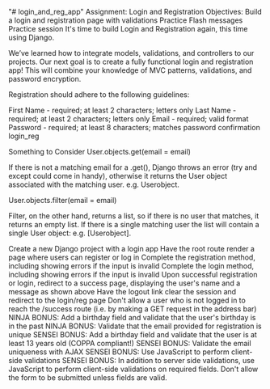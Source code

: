 "# login_and_reg_app" 
Assignment: Login and Registration
Objectives:
Build a login and registration page with validations
Practice Flash messages
Practice session
It's time to build Login and Registration again, this time using Django.

We’ve learned how to integrate models, validations, and controllers to our projects. Our next goal is to create a fully functional login and registration app! This will combine your knowledge of MVC patterns, validations, and password encryption.

Registration should adhere to the following guidelines:

First Name - required; at least 2 characters; letters only
Last Name - required; at least 2 characters; letters only
Email - required; valid format
Password - required; at least 8 characters; matches password confirmation
login_reg

Something to Consider
User.objects.get(email = email)

If there is not a matching email for a .get(), Django throws an error (try and except could come in handy), otherwise it returns the User object associated with the matching user. e.g. Userobject.

User.objects.filter(email = email)

Filter, on the other hand, returns a list, so if there is no user that matches, it returns an empty list. If there is a single matching user the list will contain a single User object: e.g. [Userobject].

 Create a new Django project with a login app
 Have the root route render a page where users can register or log in
 Complete the registration method, including showing errors if the input is invalid
 Complete the login method, including showing errors if the input is invalid
 Upon successful registration or login, redirect to a success page, displaying the user's name and a message as shown above
 Have the logout link clear the session and redirect to the login/reg page
 Don't allow a user who is not logged in to reach the /success route (i.e. by making a GET request in the address bar)
 NINJA BONUS: Add a birthday field and validate that the user's birthday is in the past
 NINJA BONUS: Validate that the email provided for registration is unique
 SENSEI BONUS: Add a birthday field and validate that the user is at least 13 years old (COPPA compliant!)
 SENSEI BONUS: Validate the email uniqueness with AJAX
 SENSEI BONUS: Use JavaScript to perform client-side validations
 SENSEI BONUS: In addition to server side validations, use JavaScript to perform client-side validations on required fields. Don't allow the form to be submitted unless fields are valid.
